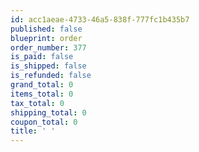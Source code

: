 ```yaml
---
id: acc1aeae-4733-46a5-838f-777fc1b435b7
published: false
blueprint: order
order_number: 377
is_paid: false
is_shipped: false
is_refunded: false
grand_total: 0
items_total: 0
tax_total: 0
shipping_total: 0
coupon_total: 0
title: ' '
---
```

